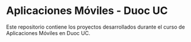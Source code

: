 # Aplicaciones Móviles - Duoc UC

Este repositorio contiene los proyectos desarrollados durante el curso de Aplicaciones Móviles en Duoc UC.
